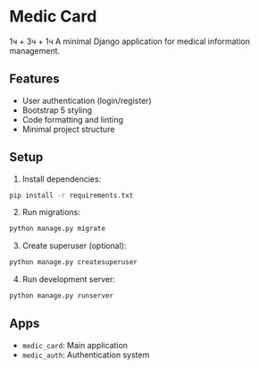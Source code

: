 # Medic Card

1ч + 3ч + 1ч
A minimal Django application for medical information management.

## Features

- User authentication (login/register)
- Bootstrap 5 styling
- Code formatting and linting
- Minimal project structure

## Setup

1. Install dependencies:
```bash
pip install -r requirements.txt
```

2. Run migrations:
```bash
python manage.py migrate
```

3. Create superuser (optional):
```bash
python manage.py createsuperuser
```

4. Run development server:
```bash
python manage.py runserver
```

## Apps

- `medic_card`: Main application
- `medic_auth`: Authentication system
